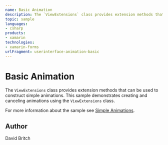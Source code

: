 ```yaml
---
name: Basic Animation
description: The `ViewExtensions` class provides extension methods that can be used to construct simple animations. This sample demonstrates creating and cancel...
topic: sample
languages:
- csharp
products:
- xamarin
technologies:
- xamarin-forms
urlFragment: userinterface-animation-basic
---
```

Basic Animation
===============

The `ViewExtensions` class provides extension methods that can be used to construct simple animations. This sample demonstrates creating and canceling animations using the `ViewExtensions` class.

For more information about the sample see [Simple Animations](http://developer.xamarin.com/guides/xamarin-forms/user-interface/animation/simple/).

Author
------

David Britch
